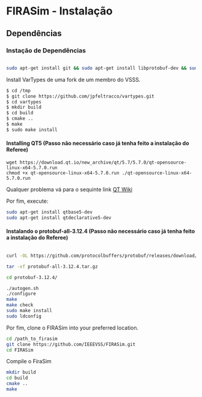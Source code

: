 # FIRASim - Instalação

## Dependências

### Instação de Dependências

```bash

sudo apt-get install git && sudo apt-get install libprotobuf-dev && sudo apt-get install -y libglu1-mesa-dev && sudo apt-get install libgl1-mesa-dev && sudo apt-get install libqt5opengl5-dev && sudo apt-get install mesa-common-dev && sudo apt-get install qt5-default && sudo apt-get -y install cmake && sudo apt-get install build-essential && sudo apt-get install protobuf-compiler && sudo apt-get install libode-dev && sudo apt-get install libboost-dev && sudo apt-get install freeglut3-dev && sudo apt-get install libfontconfig1 && sudo update-mime-database /usr/share/mime

```

Install VarTypes de uma fork de um membro do VSSS.

```bash
$ cd /tmp
$ git clone https://github.com/jpfeltracco/vartypes.git
$ cd vartypes
$ mkdir build
$ cd build
$ cmake ..
$ make
$ sudo make install
```

#### Installing QT5 (Passo não necessário caso já tenha feito a instalação do Referee)

```
wget https://download.qt.io/new_archive/qt/5.7/5.7.0/qt-opensource-linux-x64-5.7.0.run
chmod +x qt-opensource-linux-x64-5.7.0.run ./qt-opensource-linux-x64-5.7.0.run
```

Qualquer problema vá para o sequinte link [QT Wiki](https://wiki.qt.io/Install_Qt_5_on_Ubuntu)

Por fim, execute:
```bash
sudo apt-get install qtbase5-dev
sudo apt-get install qtdeclarative5-dev
```

#### Instalando o protobuf-all-3.12.4 (Passo não necessário caso já tenha feito a instalação do Referee)

```bash

curl -OL https://github.com/protocolbuffers/protobuf/releases/download/v3.12.4/protobuf-all-3.12.4.tar.gz

tar -xf protobuf-all-3.12.4.tar.gz

cd protobuf-3.12.4/

./autogen.sh
./configure
make
make check
sudo make install
sudo ldconfig 
```

Por fim, clone o FIRASim into your preferred location.

```bash
cd /path_to_firasim
git clone https://github.com/IEEEVSS/FIRASim.git
cd FIRASim
```

Compile o FiraSim

```bash
mkdir build
cd build
cmake ..
make
```

